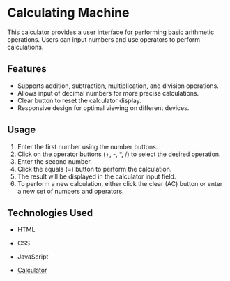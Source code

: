 # Calculating Machine

This calculator provides a user interface for performing basic arithmetic operations. Users can input numbers and use operators to perform calculations.

## Features

- Supports addition, subtraction, multiplication, and division operations.
- Allows input of decimal numbers for more precise calculations.
- Clear button to reset the calculator display.
- Responsive design for optimal viewing on different devices.

## Usage

1. Enter the first number using the number buttons.
2. Click on the operator buttons (+, -, *, /) to select the desired operation.
3. Enter the second number.
4. Click the equals (=) button to perform the calculation.
5. The result will be displayed in the calculator input field.
6. To perform a new calculation, either click the clear (AC) button or enter a new set of numbers and operators.

## Technologies Used

- HTML
- CSS
- JavaScript

- [Calculator](https://sbrycbc.github.io/calculator/ "Calculator")
